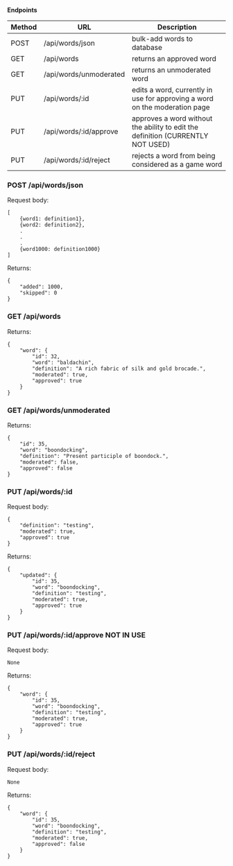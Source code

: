 **Endpoints**

|Method | URL | Description |
|-------|-----|-------------|
| POST  | /api/words/json | bulk-add words to database |
| GET   | /api/words | returns an approved word |
| GET | /api/words/unmoderated | returns an unmoderated word |
| PUT | /api/words/:id | edits a word, currently in use for approving a word on the moderation page |
| PUT | /api/words/:id/approve | approves a word without the ability to edit the definition (CURRENTLY NOT USED) |
| PUT | /api/words/:id/reject | rejects a word from being considered as a game word |
### POST /api/words/json
Request body:
```
[
    {word1: definition1},
    {word2: definition2},
    .
    .
    .
    {word1000: definition1000}
]
```
Returns:
```
{
    "added": 1000,
    "skipped": 0
}
```

### GET /api/words
Returns:
```
{
    "word": {
        "id": 32,
        "word": "baldachin",
        "definition": "A rich fabric of silk and gold brocade.",
        "moderated": true,
        "approved": true
    }
}
```

### GET /api/words/unmoderated
Returns:
```
{
    "id": 35,
    "word": "boondocking",
    "definition": "Present participle of boondock.",
    "moderated": false,
    "approved": false
}
```

### PUT /api/words/:id
Request body:
```
{
    "definition": "testing",
    "moderated": true,
    "approved": true
}
```
Returns:
```
{
    "updated": {
        "id": 35,
        "word": "boondocking",
        "definition": "testing",
        "moderated": true,
        "approved": true
    }
}
```

### PUT /api/words/:id/approve NOT IN USE
Request body:
```
None
```
Returns:
```
{
    "word": {
        "id": 35,
        "word": "boondocking",
        "definition": "testing",
        "moderated": true,
        "approved": true
    }
}
```

### PUT /api/words/:id/reject
Request body:
```
None
```
Returns:
```
{
    "word": {
        "id": 35,
        "word": "boondocking",
        "definition": "testing",
        "moderated": true,
        "approved": false
    }
}
```